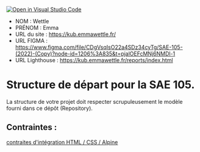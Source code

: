 [![Open in Visual Studio Code](https://classroom.github.com/assets/open-in-vscode-c66648af7eb3fe8bc4f294546bfd86ef473780cde1dea487d3c4ff354943c9ae.svg)](https://classroom.github.com/online_ide?assignment_repo_id=9708353&assignment_repo_type=AssignmentRepo)
- NOM : Wettle
- PRÉNOM : Emma
- URL du site : https://kub.emmawettle.fr/
- URL FIGMA : https://www.figma.com/file/CDgVsqIsO22a4SDz34cyTg/SAE-105-(2022)-(Copy)?node-id=1206%3A835&t=pjalOEFcMNj6NMDl-1 
- URL Lighthouse : https://kub.emmawettle.fr/reports/index.html 

# Structure de départ pour la SAE 105.

La structure de votre projet doit respecter scrupuleusement le modèle fourni dans ce dépôt (Repository).

## Contraintes :
[contraites d'intégration HTML / CSS / Alpine](https://moodle.univ-fcomte.fr/mod/page/view.php?id=645799)
